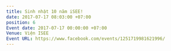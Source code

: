```yaml
---
title: Sinh nhật 10 năm iSEE!
date: 2017-07-17 08:03:00 +07:00
position: 6
Event date: 2017-07-17 00:00:00 +07:00
Venue: Viện ISEE
Event URL: https://www.facebook.com/events/1251719981621996/
---
```



